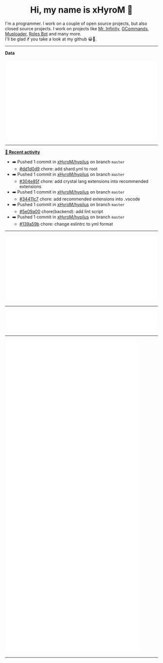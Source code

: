 <p align="center">
    <!-- <img src="https://avatars.githubusercontent.com/u/56601352" width="192" alt="hyro's pfp" /> -->
    <h1 align="center">Hi, my name is xHyroM 👋</h1>
</p>

I'm a programmer. I work on a couple of open source projects, but also closed source projects. I work on projects like [Mr. Infinity](https://discord.com/oauth2/authorize?client_id=720321585625694239&scope=bot%20applications.commands&permissions=8&redirect_uri=https://blobs.gq/imanager&prompt=consent&response_type=code), [GCommands](https://github.com/Garlic-Team/GCommands), [Muploader](https://github.com/xHyroM/Muploader), [Roles Bot](https://github.com/xHyroM/roles-bot) and many more.  
I'll be glad if you take a look at my github 😀👀.

___
**Data**

<img src="https://github.com/xHyroM/xHyroM/blob/master/.cache/base.svg">

___

**[📰 Recent activity](https://github.com/xHyroM)**
* ➡️ Pushed 1 commit in [xHyroM/hypilus](https://github.com/xHyroM/hypilus) on branch `master`
  * [#dd1d0d9](https://github.com/xHyroM/hypilus/commit/dd1d0d9) chore: add shard.yml to root
* ➡️ Pushed 1 commit in [xHyroM/hypilus](https://github.com/xHyroM/hypilus) on branch `master`
  * [#304e85f](https://github.com/xHyroM/hypilus/commit/304e85f) chore: add crystal lang extensions into recommended extensions
* ➡️ Pushed 1 commit in [xHyroM/hypilus](https://github.com/xHyroM/hypilus) on branch `master`
  * [#34411c7](https://github.com/xHyroM/hypilus/commit/34411c7) chore: add recommended extensions into .vscode
* ➡️ Pushed 1 commit in [xHyroM/hypilus](https://github.com/xHyroM/hypilus) on branch `master`
  * [#5e09a00](https://github.com/xHyroM/hypilus/commit/5e09a00) chore(backend): add lint script
* ➡️ Pushed 1 commit in [xHyroM/hypilus](https://github.com/xHyroM/hypilus) on branch `master`
  * [#139a59b](https://github.com/xHyroM/hypilus/commit/139a59b) chore: change eslintrc to yml format


___

<img src="https://github.com/xHyroM/xHyroM/blob/master/.cache/isocalendar.svg">

___

<img src="https://github.com/xHyroM/xHyroM/blob/master/.cache/languages.svg">

___

<img src="https://github.com/xHyroM/xHyroM/blob/master/.cache/achievements.svg">

___
